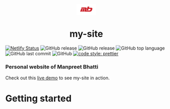 <p align="center">
  <img alt="logo" src="./src/images/mb.png" width="60" />
</p>
<h1 align="center">
  my-site
</h1>

[![Netlify Status](https://api.netlify.com/api/v1/badges/cee70419-6f87-4286-bb96-a8e7aaa01cc9/deploy-status)](https://app.netlify.com/sites/manpreetbhatti/deploys)
![GitHub release](https://img.shields.io/github/release/Manpreet-Bhatti/my-site.svg?style=popout-square) ![GitHub release](https://img.shields.io/github/issues/Manpreet-Bhatti/my-site.svg?style=popout-square) ![GitHub top language](https://img.shields.io/github/languages/top/Manpreet-Bhatti/my-site.svg?style=popout-square) ![GitHub last commit](https://img.shields.io/github/last-commit/Manpreet-Bhatti/my-site.svg?style=popout-square) ![GitHub](https://img.shields.io/github/license/Manpreet-Bhatti/my-site.svg?style=popout-square) [![code style: prettier](https://img.shields.io/badge/code_style-prettier-ff69b4.svg?style=flat-square)](https://github.com/prettier/prettier)

### Personal website of Manpreet Bhatti
Check out this [live demo](https://manpreetbhatti.netlify.app/) to see my-site in action.

# Getting started
